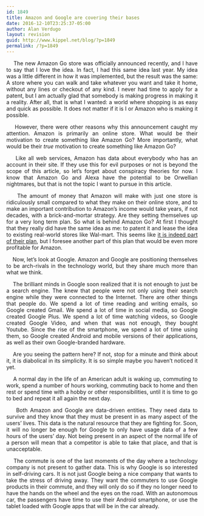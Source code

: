 ```yaml
---
id: 1849
title: Amazon and Google are covering their bases
date: 2016-12-10T23:25:37-05:00
author: Alan Verdugo
layout: revision
guid: http://www.kippel.net/blog/?p=1849
permalink: /?p=1849
---
```

<p style="text-align: justify;">
      The new Amazon Go store was officially announced recently, and I have to say that I love the idea. In fact, I had this same idea last year. My idea was a little different in how it was implemented, but the result was the same: A store where you can walk and take whatever you want and take it home, without any lines or checkout of any kind. I never had time to apply for a patent, but I am actually glad that somebody is making progress in making it a reality. After all, that is what I wanted: a world where shopping is as easy and quick as possible. It does not matter if it is I or Amazon who is making it possible.
</p>

<p style="text-align: justify;">
      However, there were other reasons why this announcement caught my attention. Amazon is primarily an online store. What would be their motivation to create something like Amazon Go? More importantly, what would be their <em>true</em> motivation to create something like Amazon Go?
</p>

<p style="text-align: justify;">
      Like all web services, Amazon has data about everybody who has an account in their site. If they use this for evil purposes or not is beyond the scope of this article, so let&#8217;s forget about conspiracy theories for now. I know that Amazon Go and Alexa have the potential to be Orwellian nightmares, but that is not the topic I want to pursue in this article.
</p>

<p style="text-align: justify;">
      The amount of money that Amazon will make with just one store is ridiculously small compared to what they make on their online store, and to make an important contribution to Amazon&#8217;s income would take years, if not decades, with a brick-and-mortar strategy. Are they setting themselves up for a very long term plan. So what is behind Amazon Go? At first I thought that they really did have the same idea as me: to patent it and lease the idea to existing real-world stores like Wal-mart. This seems like <a href="http://www.usatoday.com/story/tech/news/2016/12/06/amazon-go-surveillance-cameras-shopping-grocery-supermarket/95055200/" target="_blank">it is indeed part of their plan</a>, but I foresee another part of this plan that would be even more profitable for Amazon.
</p>

<p style="text-align: justify;">
      Now, let&#8217;s look at Google. Amazon and Google are positioning themselves to be arch-rivals in the technology world, but they share much more than what we think.
</p>

<p style="text-align: justify;">
      The brilliant minds in Google soon realized that it is not enough to just be a search engine. The knew that people were not only using their search engine while they were connected to the Internet. There are other things that people do. We spend a lot of time reading and writing emails, so Google created Gmail. We spend a lot of time in social media, so Google created Google Plus. We spend a lot of time watching videos, so Google created Google Video, and when that was not enough, they bought Youtube. Since the rise of the smartphone, we spend a lot of time using them, so Google created Android and mobile versions of their applications, as well as their own Google-branded hardware.
</p>

<p style="text-align: justify;">
      Are you seeing the pattern here? If not, stop for a minute and think about it, it is diabolical in its simplicity. It is so simple maybe you haven&#8217;t noticed it yet.
</p>

<p style="text-align: justify;">
      A normal day in the life of an American adult is waking up, commuting to work, spend a number of hours working, commuting back to home and then rest or spend time with a hobby or other responsibilities, until it is time to go to bed and repeat it all again the next day.
</p>

<p style="text-align: justify;">
      Both Amazon and Google are data-driven entities. They need data to survive and they know that they must be present in as many aspect of the users&#8217; lives. This data is the natural resource that they are fighting for. Soon, it will no longer be enough for Google to only have usage data of a few hours of the users&#8217; day. Not being present in an aspect of the normal life of a person will mean that a competitor is able to take that place, and that is unacceptable.
</p>

<p style="text-align: justify;">
      The commute is one of the last moments of the day where a technology company is not present to gather data. This is why Google is so interested in self-driving cars. It is not just Google being a nice company that wants to take the stress of driving away. They want the commuters to use Google products in their commute, and they will only do so if they no longer need to have the hands on the wheel and the eyes on the road. With an autonomous car, the passengers have time to use their Android smartphone, or use the tablet loaded with Google apps that will be in the car already.
</p>
